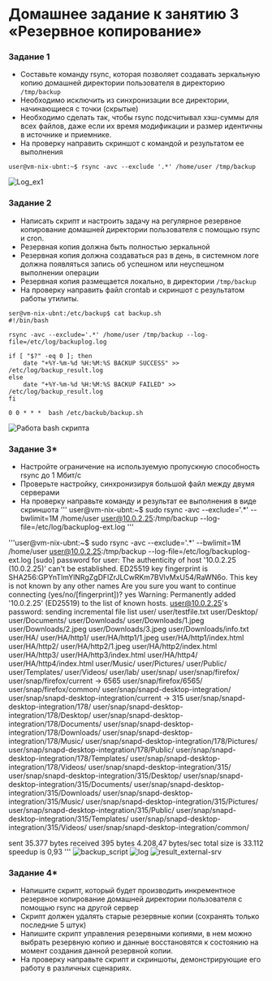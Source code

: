 # Домашнее задание к занятию 3 «Резервное копирование»

### Задание 1
- Составьте команду rsync, которая позволяет создавать зеркальную копию домашней директории пользователя в директорию `/tmp/backup`
- Необходимо исключить из синхронизации все директории, начинающиеся с точки (скрытые)
- Необходимо сделать так, чтобы rsync подсчитывал хэш-суммы для всех файлов, даже если их время модификации и размер идентичны в источнике и приемнике.
- На проверку направить скриншот с командой и результатом ее выполнения

```
user@vm-nix-ubnt:~$ rsync -avc --exclude '.*' /home/user /tmp/backup
```
![Log_ex1](image.png)


### Задание 2
- Написать скрипт и настроить задачу на регулярное резервное копирование домашней директории пользователя с помощью rsync и cron.
- Резервная копия должна быть полностью зеркальной
- Резервная копия должна создаваться раз в день, в системном логе должна появляться запись об успешном или неуспешном выполнении операции
- Резервная копия размещается локально, в директории `/tmp/backup`
- На проверку направить файл crontab и скриншот с результатом работы утилиты.

```
ser@vm-nix-ubnt:/etc/backup$ cat backup.sh
#!/bin/bash

rsync -avc --exclude='.*' /home/user /tmp/backup --log-file=/etc/log/backuplog.log

if [ "$?" -eq 0 ]; then
    date "+%Y-%m-%d %H:%M:%S BACKUP SUCCESS" >> /etc/log/backup_result.log
else
    date "+%Y-%m-%d %H:%M:%S BACKUP FAILED" >> /etc/log/backup_result.log
fi
```
```
0 0 * * *  bash /etc/backub/backup.sh
```

![Работа bash скрипта](image-1.png)


### Задание 3*
- Настройте ограничение на используемую пропускную способность rsync до 1 Мбит/c
- Проверьте настройку, синхронизируя большой файл между двумя серверами
- На проверку направьте команду и результат ее выполнения в виде скриншота
'''
user@vm-nix-ubnt:~$ sudo rsync -avc --exclude='.*' --bwlimit=1M /home/user user@10.0.2.25:/tmp/backup --log-file=/etc/log/backuplog-ext.log
'''

'''user@vm-nix-ubnt:~$ sudo rsync -avc --exclude='.*' --bwlimit=1M /home/user user@10.0.2.25:/tmp/backup --log-file=/etc/log/backuplog-ext.log
[sudo] password for user: 
The authenticity of host '10.0.2.25 (10.0.2.25)' can't be established.
ED25519 key fingerprint is SHA256:GPYnTlmYlNRgZgDFlZrJLCwRKm7BVlvMxU54/RaWN6o.
This key is not known by any other names
Are you sure you want to continue connecting (yes/no/[fingerprint])? yes
Warning: Permanently added '10.0.2.25' (ED25519) to the list of known hosts.
user@10.0.2.25's password: 
sending incremental file list
user/
user/testfile.txt
user/Desktop/
user/Documents/
user/Downloads/
user/Downloads/1.jpeg
user/Downloads/2.jpeg
user/Downloads/3.jpeg
user/Downloads/info.txt
user/HA/
user/HA/http1/
user/HA/http1/1.jpeg
user/HA/http1/index.html
user/HA/http2/
user/HA/http2/1.jpeg
user/HA/http2/index.html
user/HA/http3/
user/HA/http3/index.html
user/HA/http4/
user/HA/http4/index.html
user/Music/
user/Pictures/
user/Public/
user/Templates/
user/Videos/
user/lab/
user/snap/
user/snap/firefox/
user/snap/firefox/current -> 6565
user/snap/firefox/6565/
user/snap/firefox/common/
user/snap/snapd-desktop-integration/
user/snap/snapd-desktop-integration/current -> 315
user/snap/snapd-desktop-integration/178/
user/snap/snapd-desktop-integration/178/Desktop/
user/snap/snapd-desktop-integration/178/Documents/
user/snap/snapd-desktop-integration/178/Downloads/
user/snap/snapd-desktop-integration/178/Music/
user/snap/snapd-desktop-integration/178/Pictures/
user/snap/snapd-desktop-integration/178/Public/
user/snap/snapd-desktop-integration/178/Templates/
user/snap/snapd-desktop-integration/178/Videos/
user/snap/snapd-desktop-integration/315/
user/snap/snapd-desktop-integration/315/Desktop/
user/snap/snapd-desktop-integration/315/Documents/
user/snap/snapd-desktop-integration/315/Downloads/
user/snap/snapd-desktop-integration/315/Music/
user/snap/snapd-desktop-integration/315/Pictures/
user/snap/snapd-desktop-integration/315/Public/
user/snap/snapd-desktop-integration/315/Templates/
user/snap/snapd-desktop-integration/315/Videos/
user/snap/snapd-desktop-integration/common/

sent 35.377 bytes  received 395 bytes  4.208,47 bytes/sec
total size is 33.112  speedup is 0,93
'''
![backup_script](image-2.png)
![log](image-3.png)
![result_external-srv](image-4.png)

### Задание 4*
- Напишите скрипт, который будет производить инкрементное резервное копирование домашней директории пользователя с помощью rsync на другой сервер
- Скрипт должен удалять старые резервные копии (сохранять только последние 5 штук)
- Напишите скрипт управления резервными копиями, в нем можно выбрать резервную копию и данные восстановятся к состоянию на момент создания данной резервной копии.
- На проверку направьте скрипт и скриншоты, демонстрирующие его работу в различных сценариях.
